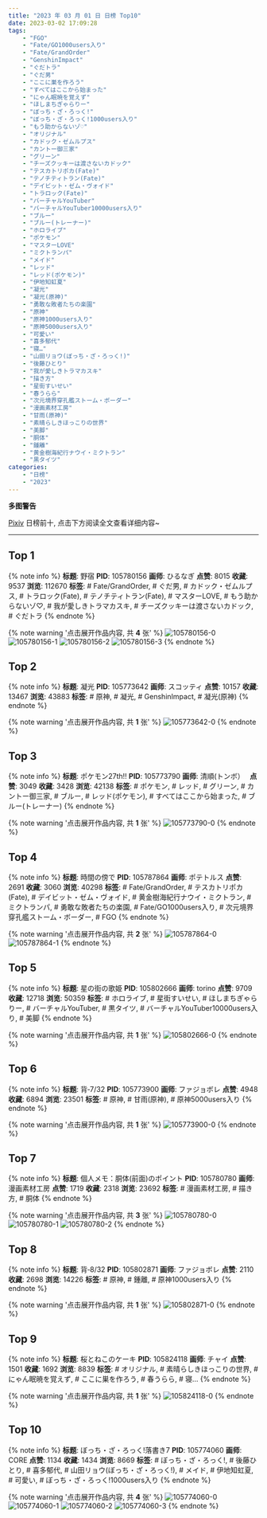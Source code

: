 ```yaml
---
title: "2023 年 03 月 01 日 日榜 Top10"
date: 2023-03-02 17:09:28
tags:
    - "FGO"
    - "Fate/GO1000users入り"
    - "Fate/GrandOrder"
    - "GenshinImpact"
    - "ぐだトラ"
    - "ぐだ男"
    - "ここに巣を作ろう"
    - "すべてはここから始まった"
    - "にゃん眠暁を覚えず"
    - "ほしまちぎゃらりー"
    - "ぼっち・ざ・ろっく!"
    - "ぼっち・ざ・ろっく!1000users入り"
    - "もう助からないゾ♡"
    - "オリジナル"
    - "カドック・ゼムルプス"
    - "カントー御三家"
    - "グリーン"
    - "チーズクッキーは渡さないカドック"
    - "テスカトリポカ(Fate)"
    - "テノチティトラン(Fate)"
    - "デイビット・ゼム・ヴォイド"
    - "トラロック(Fate)"
    - "バーチャルYouTuber"
    - "バーチャルYouTuber10000users入り"
    - "ブルー"
    - "ブルー(トレーナー)"
    - "ホロライブ"
    - "ポケモン"
    - "マスターLOVE"
    - "ミクトランパ"
    - "メイド"
    - "レッド"
    - "レッド(ポケモン)"
    - "伊地知虹夏"
    - "凝光"
    - "凝光(原神)"
    - "勇敢な敗者たちの楽園"
    - "原神"
    - "原神1000users入り"
    - "原神5000users入り"
    - "可愛い"
    - "喜多郁代"
    - "寝…"
    - "山田リョウ(ぼっち・ざ・ろっく!)"
    - "後藤ひとり"
    - "我が愛しきトラマカスキ"
    - "描き方"
    - "星街すいせい"
    - "春うらら"
    - "次元境界穿孔艦ストーム・ボーダー"
    - "漫画素材工房"
    - "甘雨(原神)"
    - "素晴らしきほっこりの世界"
    - "美脚"
    - "胴体"
    - "鍾離"
    - "黄金樹海紀行ナウイ・ミクトラン"
    - "黒タイツ"
categories:
    - "日榜"
    - "2023"
---
```


<i class="fa fa-triangle-exclamation"></i>**多图警告**<i class="fa fa-triangle-exclamation"></i>

[Pixiv](https://www.pixiv.net/) 日榜前十, 点击下方阅读全文查看详细内容~

<!-- more -->

---

## Top 1

{% note info %}
**标题**: 野宿
**PID**: 105780156 **画师**: ひるなぎ
**点赞**: 8015 **收藏**: 9537 **浏览**: 112670
**标签**: # Fate/GrandOrder, # ぐだ男, # カドック・ゼムルプス, # トラロック(Fate), # テノチティトラン(Fate), # マスターLOVE, # もう助からないゾ♡, # 我が愛しきトラマカスキ, # チーズクッキーは渡さないカドック, # ぐだトラ
{% endnote %}

{% note warning '点击展开作品内容, 共 **4** 张' %}
![105780156-0](https://i.pixiv.re/img-original/img/2023/02/28/06/00/07/105780156_p0.jpg)
![105780156-1](https://i.pixiv.re/img-original/img/2023/02/28/06/00/07/105780156_p1.jpg)
![105780156-2](https://i.pixiv.re/img-original/img/2023/02/28/06/00/07/105780156_p2.jpg)
![105780156-3](https://i.pixiv.re/img-original/img/2023/02/28/06/00/07/105780156_p3.jpg)
{% endnote %}

## Top 2

{% note info %}
**标题**: 凝光
**PID**: 105773642 **画师**: スコッティ
**点赞**: 10157 **收藏**: 13467 **浏览**: 43883
**标签**: # 原神, # 凝光, # GenshinImpact, # 凝光(原神)
{% endnote %}

{% note warning '点击展开作品内容, 共 **1** 张' %}
![105773642-0](https://i.pixiv.re/img-original/img/2023/02/28/00/00/27/105773642_p0.jpg)
{% endnote %}

## Top 3

{% note info %}
**标题**: ポケモン27th‼️
**PID**: 105773790 **画师**: 清順(トンボ）　
**点赞**: 3049 **收藏**: 3428 **浏览**: 42138
**标签**: # ポケモン, # レッド, # グリーン, # カントー御三家, # ブルー, # レッド(ポケモン), # すべてはここから始まった, # ブルー(トレーナー)
{% endnote %}

{% note warning '点击展开作品内容, 共 **1** 张' %}
![105773790-0](https://i.pixiv.re/img-original/img/2023/02/28/00/01/26/105773790_p0.png)
{% endnote %}

## Top 4

{% note info %}
**标题**: 時間の傍で
**PID**: 105787864 **画师**: ポテトルス
**点赞**: 2691 **收藏**: 3060 **浏览**: 40298
**标签**: # Fate/GrandOrder, # テスカトリポカ(Fate), # デイビット・ゼム・ヴォイド, # 黄金樹海紀行ナウイ・ミクトラン, # ミクトランパ, # 勇敢な敗者たちの楽園, # Fate/GO1000users入り, # 次元境界穿孔艦ストーム・ボーダー, # FGO
{% endnote %}

{% note warning '点击展开作品内容, 共 **2** 张' %}
![105787864-0](https://i.pixiv.re/img-original/img/2023/02/28/15/16/03/105787864_p0.jpg)
![105787864-1](https://i.pixiv.re/img-original/img/2023/02/28/15/16/03/105787864_p1.jpg)
{% endnote %}

## Top 5

{% note info %}
**标题**: 星の街の歌姫
**PID**: 105802666 **画师**: torino
**点赞**: 9709 **收藏**: 12718 **浏览**: 50359
**标签**: # ホロライブ, # 星街すいせい, # ほしまちぎゃらりー, # バーチャルYouTuber, # 黒タイツ, # バーチャルYouTuber10000users入り, # 美脚
{% endnote %}

{% note warning '点击展开作品内容, 共 **1** 张' %}
![105802666-0](https://i.pixiv.re/img-original/img/2023/03/01/00/00/43/105802666_p0.jpg)
{% endnote %}

## Top 6

{% note info %}
**标题**: 背‐7/32
**PID**: 105773900 **画师**: ファジョボレ
**点赞**: 4948 **收藏**: 6894 **浏览**: 23501
**标签**: # 原神, # 甘雨(原神), # 原神5000users入り
{% endnote %}

{% note warning '点击展开作品内容, 共 **1** 张' %}
![105773900-0](https://i.pixiv.re/img-original/img/2023/02/28/00/02/42/105773900_p0.jpg)
{% endnote %}

## Top 7

{% note info %}
**标题**: 個人メモ：胴体(前面)のポイント
**PID**: 105780780 **画师**: 漫画素材工房
**点赞**: 1719 **收藏**: 2318 **浏览**: 23692
**标签**: # 漫画素材工房, # 描き方, # 胴体
{% endnote %}

{% note warning '点击展开作品内容, 共 **3** 张' %}
![105780780-0](https://i.pixiv.re/img-original/img/2023/02/28/07/00/04/105780780_p0.jpg)
![105780780-1](https://i.pixiv.re/img-original/img/2023/02/28/07/00/04/105780780_p1.jpg)
![105780780-2](https://i.pixiv.re/img-original/img/2023/02/28/07/00/04/105780780_p2.jpg)
{% endnote %}

## Top 8

{% note info %}
**标题**: 背‐8/32
**PID**: 105802871 **画师**: ファジョボレ
**点赞**: 2110 **收藏**: 2698 **浏览**: 14226
**标签**: # 原神, # 鍾離, # 原神1000users入り
{% endnote %}

{% note warning '点击展开作品内容, 共 **1** 张' %}
![105802871-0](https://i.pixiv.re/img-original/img/2023/03/01/00/02/12/105802871_p0.jpg)
{% endnote %}

## Top 9

{% note info %}
**标题**: 桜とねこのケーキ
**PID**: 105824118 **画师**: チャイ
**点赞**: 1501 **收藏**: 1692 **浏览**: 8839
**标签**: # オリジナル, # 素晴らしきほっこりの世界, # にゃん眠暁を覚えず, # ここに巣を作ろう, # 春うらら, # 寝…
{% endnote %}

{% note warning '点击展开作品内容, 共 **1** 张' %}
![105824118-0](https://i.pixiv.re/img-original/img/2023/03/01/20/30/03/105824118_p0.png)
{% endnote %}

## Top 10

{% note info %}
**标题**: ぼっち・ざ・ろっく!落書き7
**PID**: 105774060 **画师**: CORE
**点赞**: 1134 **收藏**: 1434 **浏览**: 8669
**标签**: # ぼっち・ざ・ろっく!, # 後藤ひとり, # 喜多郁代, # 山田リョウ(ぼっち・ざ・ろっく!), # メイド, # 伊地知虹夏, # 可愛い, # ぼっち・ざ・ろっく!1000users入り
{% endnote %}

{% note warning '点击展开作品内容, 共 **4** 张' %}
![105774060-0](https://i.pixiv.re/img-original/img/2023/02/28/00/06/25/105774060_p0.png)
![105774060-1](https://i.pixiv.re/img-original/img/2023/02/28/00/06/25/105774060_p1.png)
![105774060-2](https://i.pixiv.re/img-original/img/2023/02/28/00/06/25/105774060_p2.png)
![105774060-3](https://i.pixiv.re/img-original/img/2023/02/28/00/06/25/105774060_p3.png)
{% endnote %}
